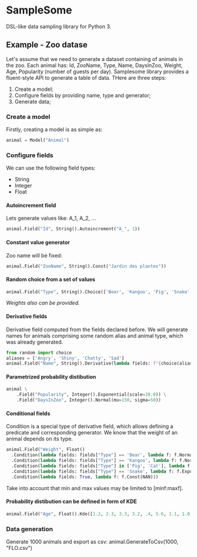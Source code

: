 # SampleSome
DSL-like data sampling library for Python 3.
## Example - Zoo datase
Let's assume that we need to generate a dataset containing of animals in the zoo. Each animal has: Id, ZooName, Type, Name, DaysInZoo, Weight, Age, Popularity (number of guests per day).
Samplesome library provides a fluent-style API to generate a table of data. THere are three steps:
1. Create a model;
2. Configure fields by providing name, type and generator;
3. Generate data;
### Create a model
Firstly, creating a model is as simple as:
```python
animal = Model("Animal")
```
### Configure fields
We can use the following field types:
- String
- Integer
- Float
#### Autoincrement field
Lets generate values like: A_1, A_2, ...
```python
animal.Field("Id", String().Autoincrement("A_", 1))
```
#### Constant value generator
Zoo name will be fixed:
```python
animal.Field("ZooName", String().Const("Jardin des plantes"))
```
#### Random choice from a set of values
```python
animal.Field("Type", String().Choice(['Bear', 'Kangoo', 'Pig', 'Snake', 'Cat']))
```
*Weights also can be provided.*
#### Derivative fields
Derivative field computed from the fields declared before. We will generate names for animals comprising some random alias and animal type, which was already generated.
```python
from random import choice
aliases = ['Angry', 'Shiny', 'Chatty', 'Sad']
animal.Field("Name", String().Derivative(lambda fields: f"{choice(aliases)} {fields['Type']}"))
```
#### Parametrized probability distibution
```python
animal \
    .Field("Popularity", Integer().Exponential(scale=20.0)) \
    .Field("DaysInZoo", Integer().Normal(mu=150, sigma=50))
```
#### Conditional fields
Condition is a special type of derivative field, which allows defining a predicate and corresponding generator. We know that the weight of an animal depends on its type.
```python
animal.Field("Weight", Float()
  .Condition(lambda fields: fields["Type"] == 'Bear', lambda f: f.Normal(mu=50, sigma=10, minf=10))
  .Condition(lambda fields: fields["Type"] == 'Kangoo', lambda f: f.Normal(mu=30, sigma=5, minf=5))
  .Condition(lambda fields: fields["Type"] in ['Pig', 'Cat'], lambda f: f.Normal(mu=5, sigma=1, minf=1))
  .Condition(lambda fields: fields["Type"] == 'Snake', lambda f: f.Exponential(scale=2, minf=1))
  .Condition(lambda fields: True, lambda f: f.Const(NAN)))
```
Take into account that min and max values may be limited to [minf:maxf].
#### Probability distibution can be defined in form of KDE
```python
animal.Field("Age", Float().Kde([1.2, 2.3, 3.3, 3.2, .4, 5.6, 1.1, 1.0, 2.0, 2.1, 3.5, 6.7, 4.4, 7.7, 2.2, 5.5, 6.6, 1.2, 3.4, 9.0, 0.1, 3.2, 1.3, 2.5, 2.7], minf=0))
```
### Data generation
Generate 1000 animals and export as csv:
animal.GenerateToCsv(1000, "FLO.csv")
